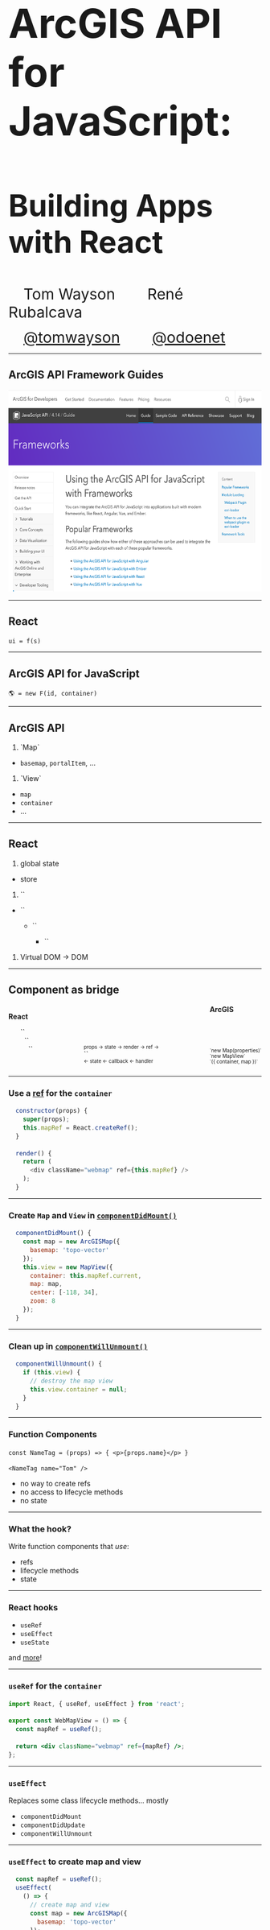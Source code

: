 <!-- .slide: data-background="../img/2021/dev-summit/bg-1.png" data-background-size="cover -->
<h1 style="text-align: left; font-size: 80px;">ArcGIS API for JavaScript:</h1>
<h2 style="text-align: left; font-size: 60px;">Building Apps with React</h2>
<p>
<span style="text-align: center; font-size: 30px; margin: 1em;">Tom Wayson</span>
<span style="text-align: right; font-size: 30px; margin: 1em;">René Rubalcava</span>
</p>
<p>
<span style="text-align: center; font-size: 30px; margin: 1em;"><a href="https://github.com/tomwayson">@tomwayson</a></span>
<span style="text-align: right; font-size: 30px; margin: 1em;"><a href="https://github.com/odoenet">@odoenet</a></span>
</p>

---

<!-- .slide: data-auto-animate data-background="../img/2021/dev-summit/bg-4.png" -->
## ArcGIS API Framework Guides

<a href="https://developers.arcgis.com/javascript/latest/guide/using-frameworks/"><img src="./images/jsapi-frameworks-screenshot.png" class="transparent" height="400" /></a>

---

<!-- .slide: data-auto-animate data-background="../img/2021/dev-summit/bg-4.png" -->
## React

<p><code>ui = f(s)</code></p>

---

<!-- .slide: data-auto-animate data-background="../img/2021/dev-summit/bg-4.png" -->
## ArcGIS API for JavaScript

`🌎 = new F(id, container)`

---

<!-- .slide: data-auto-animate data-background="../img/2021/dev-summit/bg-2.png" -->
## ArcGIS API

1. <!-- .element: class="fragment" --> `Map`
  - `basemap`, `portalItem`, ...
1. <!-- .element: class="fragment" --> `View`
  - `map`
  - `container`
  - ...

---

<!-- .slide: data-auto-animate data-background="../img/2021/dev-summit/bg-2.png" -->
## React

1. <!-- .element: class="fragment" --> global state
  - store
1. <!-- .element: class="fragment" --> `<Provider store={store}>`
  - <!-- .element: style="list-style: none" -->  `<Router>`
    - <!-- .element: style="list-style: none" --> `<App>`
      - <!-- .element: style="list-style: none" --> `<Layout>`
1. <!-- .element: class="fragment" --> Virtual DOM -> DOM

---

<!-- .slide: data-auto-animate data-background="../img/2021/dev-summit/bg-2.png" -->
## Component as bridge

<div style="display: flex; flex-direction: row; justify-content: space-between">
  <div>
    <p><strong>React</strong></p>
    <ul style="list-style: none;">
      <li>`<App>`</li>
      <li>&nbsp;&nbsp;`<Layout>`</li>
      <li>&nbsp;&nbsp;&nbsp;&nbsp;`<Parent>`</li>
    </ul>
  </div>
  <div>
    <p style="margin-bottom: 0; margin-top: 8em; font-size: .7em" class="fragment" data-fragment-index="1">props -> state -> render -> ref -></p>
    <p style="margin: 0">`<MapComponent />`</p>
    <p style="margin-top: 0; font-size: .7em" class="fragment" data-fragment-index="3"><- state <- callback <- handler</p>
  </div>
  <div>
    <strong>ArcGIS</strong>
    <div class="fragment" style="font-size: .7em; margin-top: 7em;" data-fragment-index="2">
      <div>`new Map(properties)`</div>
      <div>`new MapView`</div>
      <div>`({ container, map })`</div>
    </div>
  </div>
</div>

---

<!-- .slide: data-auto-animate data-background="../img/2021/dev-summit/bg-2.png" -->
### Use a [ref](https://reactjs.org/docs/refs-and-the-dom.html) for the `container`

```js
  constructor(props) {
    super(props);
    this.mapRef = React.createRef();
  }

  render() {
    return (
      <div className="webmap" ref={this.mapRef} />
    );
  }
```

---

<!-- .slide: data-auto-animate data-background="../img/2021/dev-summit/bg-2.png" -->
### Create `Map` and `View` in [`componentDidMount()`](https://reactjs.org/docs/react-component.html#componentdidmount)

```js
  componentDidMount() {
    const map = new ArcGISMap({
      basemap: 'topo-vector'
    });
    this.view = new MapView({
      container: this.mapRef.current,
      map: map,
      center: [-118, 34],
      zoom: 8
    });
  }
```

---

<!-- .slide: data-auto-animate data-background="../img/2021/dev-summit/bg-2.png" -->
### Clean up in [`componentWillUnmount()`](https://reactjs.org/docs/react-component.html#componentwillunmount)

```js
  componentWillUnmount() {
    if (this.view) {
      // destroy the map view
      this.view.container = null;
    }
  }
```

---

<!-- .slide: data-auto-animate data-background="../img/2021/dev-summit/bg-2.png" -->
### Function Components

`const NameTag = (props) => { <p>{props.name}</p> }`

`<NameTag name="Tom" />`

<ul class="fragment">
  <li>no way to create refs
  <li>no access to lifecycle methods
  <li>no state
</ul>

---

<!-- .slide: data-auto-animate data-background="../img/2021/dev-summit/bg-2.png" -->
### What the hook?

Write function components that _use_:
- refs
- lifecycle methods
- state

---

<!-- .slide: data-auto-animate data-background="../img/2021/dev-summit/bg-2.png" -->
### React hooks

* `useRef`
* `useEffect`
* `useState`

and [more](https://reactjs.org/docs/hooks-intro.html)!

---

<!-- .slide: data-auto-animate data-background="../img/2021/dev-summit/bg-2.png" -->
### `useRef` for the `container`

```jsx
import React, { useRef, useEffect } from 'react';

export const WebMapView = () => {
  const mapRef = useRef();

  return <div className="webmap" ref={mapRef} />;
};
```

---

<!-- .slide: data-auto-animate data-background="../img/2021/dev-summit/bg-2.png" -->
### `useEffect`

Replaces some class lifecycle methods... mostly
* `componentDidMount`
* `componentDidUpdate`
* `componentWillUnmount`

---

<!-- .slide: data-auto-animate data-background="../img/2021/dev-summit/bg-2.png" -->
### `useEffect` to create map and view

```jsx
  const mapRef = useRef();
  useEffect(
    () => {
      // create map and view
      const map = new ArcGISMap({
        basemap: 'topo-vector'
      });
      const mapView = new MapView({
        container: mapRef.current,
        map: map,
        center: [-118, 34],
        zoom: 8
      });
      return () => {
        // destroy the map view
        mapView && mapView.container = null;
      };
    }
  , []); // componentDidMount & componentWillUnmount
```

... and clean up

---

<!-- .slide: data-auto-animate data-background="../img/2021/dev-summit/bg-2.png" -->
### `useState`

Manage local state

```ts
const [ready, setReady] = useState(false);
// later, maybe after map loads
setReady(true);
```

---

<!-- .slide: data-auto-animate data-background="../img/2021/dev-summit/bg-2.png" -->
### "Bind" view/map properties to props/state

Hold onto view in state

```ts
const [view, setView] = useState(null);
// later in useEffect()
setView(mapView);
```

---

<!-- .slide: data-auto-animate data-background="../img/2021/dev-summit/bg-2.png" -->
### "Bind" view/map properties to props/state

Then use another effect to relay changes in props/state

```jsx
  useEffect(() => {
    if (!view) {
      return;
    }
    view.zoom = zoom;
  }, [view, zoom]); // componentDidUpdate
```

---

<!-- .slide: data-auto-animate data-background="../img/2021/dev-summit/bg-3.png" -->
### 🎉 Success! 🎉

<p>✅ created a map using a `ref` to React generated DOM</p>
<p>✅ only destroy `MapView` when unmounting</p>
<p>✅ relay changes in `props` (or `state`) to map/view</p>
<p class="fragment">🤔 Relay changes or events from map/view to React?</p>

---

<!-- .slide: data-auto-animate data-background="../img/2021/dev-summit/bg-2.png" -->
### Use another effect to wire up a callback

```jsx
  useEffect(() => {
    if (!view) {
      return;
    }
    const handle = view.on('click', callback);
    return function removeHandle() {
      handle.remove();
    };
  }, [view, callback]); // componentDidUpdate
```

use clean-up functions to remove event & watch handlers

---

<!-- .slide: data-auto-animate data-background="../img/2021/dev-summit/bg-2.png" -->
### Component is key to integration

<small>... class-based or hooks 🙂</small>

<ul style="list-style: none">
  <li>✅ acts as a bridge between React and ArcGIS</li>
  <li>✅ use a `ref` to get the view's `container`</li>
  <li>✅ send React `props` & `state` to map & view properties</li>
  <li>✅ send changes and events from ArcGIS to React via callbacks</li>
</li>

---

<!-- .slide: data-auto-animate data-background="../img/2021/dev-summit/bg-3.png" -->
### [Using the ArcGIS API for JavaScript with React](https://developers.arcgis.com/javascript/latest/guide/react)

<iframe src="https://developers.arcgis.com/javascript/latest/guide/react/" style="width: 600px; height:  600px"></iframe>

---

<!-- .slide: data-auto-animate data-background="../img/2021/dev-summit/bg-4.png" -->
## Modern React and the ArcGIS API

---

<!-- .slide: data-auto-animate data-background="../img/2021/dev-summit/bg-2.png" -->
### Manage global state in React

* You may not need Redux/MobX
* Context is powerful, and injectable

---

<!-- .slide: data-auto-animate data-background="../img/2021/dev-summit/bg-2.png" -->
### `useContext` hook

```jsx
import ThemeContext from '.ThemeContext';

const ThemedMap = () => {
  const theme = useContext(ThemeContext);
  const basemap = theme === 'dark'
    ? 'dark-gray'
    : 'gray';
  return (
    <Map basemap={basemap} />
  );
};
```

---

<!-- .slide: data-auto-animate data-background="../img/2021/dev-summit/bg-4.png" -->
## Modularize API usage

---

<!-- .slide: data-auto-animate data-background="../img/2021/dev-summit/bg-2.png" -->
* Do all the API work separate from your UI
* _Separate content from navigation_ - pattern in PWAs
* Mock/stub API in tests

```ts
// src/data/map.ts
export function initialize(element: Element) {
  view.container = element;
  view.when(() => {
    // magic
  });
}
```

---

<!-- .slide: data-auto-animate data-background="../img/2021/dev-summit/bg-2.png" -->
* Use in your context or component

```ts
const elRef = useRef(null);
useEffect(
  () => {
    const loadMap = async (container) => {
      const map = await import("../data/map");
      map.initialize(elRef.current);
    };
    loadMap();
  },
  []
);
```

---

<!-- .slide: data-auto-animate data-background="../img/2021/dev-summit/bg-2.png" -->
## Why lazy load the API?

* So webpack can create async bundles
* `bundle1.js` -> `bundle2.js` -> `bundle3.js`
* Only load the resources you need when you need them
* Leads to faster initial loads

---

<!-- .slide: data-auto-animate data-background="../img/2021/dev-summit/bg-4.png" -->
## Suspense

---

<!-- .slide: data-auto-animate data-background="../img/2021/dev-summit/bg-2.png" -->
## Hold your Suspense

* Lazy-load entire React components
* useful in modular apps

```tsx
import React, { lazy, Suspense } from "react";
// lazy load the components that use Maps
const WebMapView = lazy(() => import("../components/WebMapView"));
// later on
<Suspense  fallback={<div>Loading...</div>}>
  <WebMapView />
</Suspense>
```

---

<!-- .slide: data-auto-animate data-background="../img/2021/dev-summit/bg-2.png" -->
## Hold your Suspense

* Still not out of beta, so use at your own risk


---

<!-- .slide: data-auto-animate data-background="../img/2021/dev-summit/bg-3.png" -->
##  Demo: [React with ESM](https://github.com/odoe/jsapi-esm-react)

---

<!-- .slide: data-auto-animate data-background="../img/2021/dev-summit/bg-2.png" -->
## 😎 [@arcgis/core](https://npmjs.com/package/@arcgis/core) 👍

---

<!-- .slide: data-auto-animate data-background="../img/2021/dev-summit/bg-2.png" -->
## Popular React Tools & Frameworks

<table class="clis">
  <tbody>
    <tr>
      <td>
        <a href="https://github.com/facebook/create-react-app">
          <img src="./images/react-js-img.png" width="240" class="transparent" />
          <p>create-react-app</p>
        </a>
      </td>
      <td>
        <a href="https://nextjs.org/">
          <img style="margin: 80px 0" src="./images/nextjs-white-logo.svg" width="240" class="transparent" />
          <p>Next.js</p>
        </a>
      </td>
      <td>
        <a href="https://www.gatsbyjs.org/">
          <img src="./images/gatsby-logo.png" width="240" class="transparent" />
          <p>Gatsby</p>
        </a>
      </td>
    </tr>
  </tbody>
</table>
<p class="fragment">All insulate you from 😱 of webpack config</p>

---

<!-- .slide: data-auto-animate data-background="../img/2021/dev-summit/bg-2.png" -->
<p>👵 ArcGIS API 3.x? 👴</p>
<p>🚀 CLI blocks access to webpack config? 🔒</p>
<p>🙈 Don't _want_ to config webpack? 😱</p>
<div class="fragment">
  <p>No problem. Try [esri-loader](https://github.com/Esri/esri-loader)</p>
  <img src="./images/esri-loader-band-aid-center-text.png" class="transparent" height="120" />
</div>

---

<!-- .slide: data-auto-animate data-background="../img/2021/dev-summit/bg-2.png" -->
### Works with ArcGIS API [3.x](https://developers.arcgis.com/javascript/3/) <span class="fragment" data-fragment-index="1">_and_ 4.x</span>

<div>
  <img src="./images/esri.png" class="transparent" height="120" />
  <img src="./images/esri.png" class="transparent" height="120" />
  <img src="./images/esri.png" class="transparent" height="120" />
  <img src="./images/esri.png" class="transparent fragment"  data-fragment-index="1" height="120" />
</div>

---

<!-- .slide: data-auto-animate data-background="../img/2021/dev-summit/bg-2.png" -->
### Works with _any_ React tool / library / framework

<div>
  <img src="./images/esri.png" class="transparent" height="120" />
  <img src="./images/Heart_corazon.svg" class="transparent" height="120" />
  <img src="./images/react-js-img.png" class="transparent" height="120" />
  <img src="./images/redux-logo.svg" class="transparent" height="120" />
  <img src="./images/nextjs-white-logo.svg" class="transparent" height="100" />
  <img src="./images/gatsby-logo.png" class="transparent" height="120" />
</div>

---

<!-- .slide: data-auto-animate data-background="../img/2021/dev-summit/bg-2.png" -->
### BTW... <span class="fragment" data-fragment-index="1">Not _just_ for Webpack & React</span>

<div class="fragment" data-fragment-index="1">
  <img src="./images/webpack-icon-square-big.png" class="transparent" height="120" />
  <img src="./images/react-js-img.png" class="transparent" height="120" />
</div>

---

<!-- .slide: data-auto-animate data-background="../img/2021/dev-summit/bg-2.png" -->
### Works with _any_ module loader

<div>
  <img src="./images/esri.png" class="transparent" height="120" />
  <img src="./images/Heart_corazon.svg" class="transparent" height="120" />
  <img src="./images/webpack-icon-square-big.png" class="transparent" height="120" />
  <img src="./images/rollup1.png" class="transparent" height="100" />
  <img src="./images/parcel-og.png" class="transparent" height="140" />
</div>

---

<!-- .slide: data-auto-animate data-background="../img/2021/dev-summit/bg-2.png" -->
### Works with _any_ framework

<div>
  <img src="./images/esri.png" class="transparent" height="120" />
  <img src="./images/Heart_corazon.svg" class="transparent" height="120" />
  <img src="./images/tomster-sm.png" class="transparent" height="120" />
  <img src="./images/angular.png" class="transparent" height="120" />
  <img src="./images/vue-logo.png" class="transparent" height="120" />
  <img src="./images/react-js-img.png" class="transparent" height="120" />
  <img src="./images/Dojo-New.png" class="transparent" height="120" />
</div>

---

<!-- .slide: data-auto-animate data-background="../img/2021/dev-summit/bg-2.png" -->
### Installing [esri-loader](https://github.com/Esri/esri-loader#install)

<img class="transparent" src="./images/800px-Npm-logo.svg.png" style="width: 300px; margin: 110px 0;">
<h3><code>npm install --save esri-loader</code></h3>

---

<!-- .slide: data-auto-animate data-background="../img/2021/dev-summit/bg-2.png" -->
### Installing [esri-loader](https://github.com/Esri/esri-loader#install)

<img class="transparent" src="./images/yarn-cat-eating-bower-bird.png">
<h3><code>yarn add esri-loader</code></h3>

---

<!-- .slide: data-auto-animate data-background="../img/2021/dev-summit/bg-2.png" -->
### Using [`loadModules()`](https://github.com/Esri/esri-loader#usage)

```js
import { loadModules } from 'esri-loader';

loadModules([
  "esri/Map",
  "esri/views/MapView"
]).then(([Map, MapView]) => {
  // Code to create the map and view will go here
});
```

---

<!-- .slide: data-auto-animate data-background="../img/2021/dev-summit/bg-2.png" -->
### Look [familiar](https://developers.arcgis.com/javascript/latest/sample-code/intro-mapview/index.html)?

```js
// this is what loadModules() does under the hood

require([
  "esri/Map",
  "esri/views/MapView"
], function(Map, MapView) {
  // Code to create the map and view will go here
});
```

---

<!-- .slide: data-auto-animate data-background="../img/2021/dev-summit/bg-2.png" -->
### [Lazy loads the ArcGIS API](https://github.com/Esri/esri-loader#lazy-loading-the-arcgis-api-for-javascript) by default

```js
 // loads API 1st time
const esriConfig = await loadModules(["esri/config"])
esriConfig.useIdentity = false;
// don't worry, this won't load the API again!
const [Map, MapView] = await loadModules(
  ["esri/Map", "esri/views/MapView"]
);
```

---

<!-- .slide: data-auto-animate data-background="../img/2021/dev-summit/bg-2.png" -->
### Additional options & patterns

See the esri-loader docs for examples of:
- [Using a specific version of the ArcGIS API](https://github.com/Esri/esri-loader#from-a-specific-version)
- [configuring Dojo](https://github.com/Esri/esri-loader#configuring-dojo)
- [using ArcGIS types in TS](https://github.com/Esri/esri-loader#arcgis-types)
- and [more](https://github.com/Esri/esri-loader#advanced-usage)

---

<!-- .slide: data-auto-animate data-background="../img/2021/dev-summit/bg-2.png" -->
### [esri-loader-hooks](https://github.com/tomwayson/esri-loader-hooks#usewebmap)

```jsx
import React from 'react';
import { useWebMap } from 'esri-loader-hooks';

function WebMap() {
  const [ref] = useWebMap('e691172598f04ea8881cd2a4adaa45ba');
  return <div style={{ height: 400 }} ref={ref} />;
}
```

---

<!-- .slide: data-auto-animate data-background="../img/2021/dev-summit/bg-3.png" -->
### Example: [esri-loader-hooks](https://esri-loader-hooks.netlify.com/)

<a href="https://esri-loader-hooks.netlify.com/"><img src="./images/esri-loader-hooks-screenshot.png" height="400"></a>

---

<!-- .slide: data-auto-animate data-background="../img/2021/dev-summit/bg-3.png" -->
## Example: Create ArcGIS App

<a href="https://create-arcgis-app.surge.sh/"><img width="852" src="./images/create-arcgis-app-screenshot.png" /></a>

[create-arcgis-app](https://github.com/tomwayson/create-arcgis-app)

---

<!-- .slide: data-auto-animate data-background="../img/2021/dev-summit/bg-3.png" -->
## Example: Next ArcGIS App

<a href="https://next-arcgis-app.now.sh/"><img width="680" src="./images/next-arcgis-app-screenshot.png" /></a>

[next-arcgis-app](https://github.com/tomwayson/next-arcgis-app)

---

<!-- .slide: data-auto-animate data-background="../img/2021/dev-summit/bg-2.png" -->
## Conclusion

<div>
  <img src="./images/esri.png" class="transparent" height="120" />
  <img src="./images/Heart_corazon.svg" class="transparent" height="120" />
  <img src="./images/webpack-icon-square-big.png" class="transparent" height="120" />
  <img src="./images/react-js-img.png" class="transparent" height="120" />
</div>

Note:
It's never been a better time to be a React dev
It's never been a better time to be a ArcGIS dev
Go forth and prosper

---

<!-- .slide: data-auto-animate data-background="../img/2021/dev-summit/bg-4.png" -->
## Summary

---

<!-- .slide: data-auto-animate data-background="../img/2021/dev-summit/bg-5.png" -->

![esri](../img/esri-science-logo-white.png "esri")